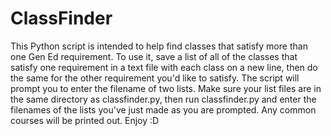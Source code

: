 # ClassFinder
This Python script is intended to help find classes that satisfy more than one Gen Ed requirement. To use it, save a list of all of the classes that satisfy one requirement in a text file with each class on a new line, then do the same for the other requirement you'd like to satisfy. The script will prompt you to enter the filename of two lists. Make sure your list files are in the same directory as classfinder.py, then run classfinder.py and enter the filenames of the lists you've just made as you are prompted. Any common courses will be printed out. Enjoy :D
